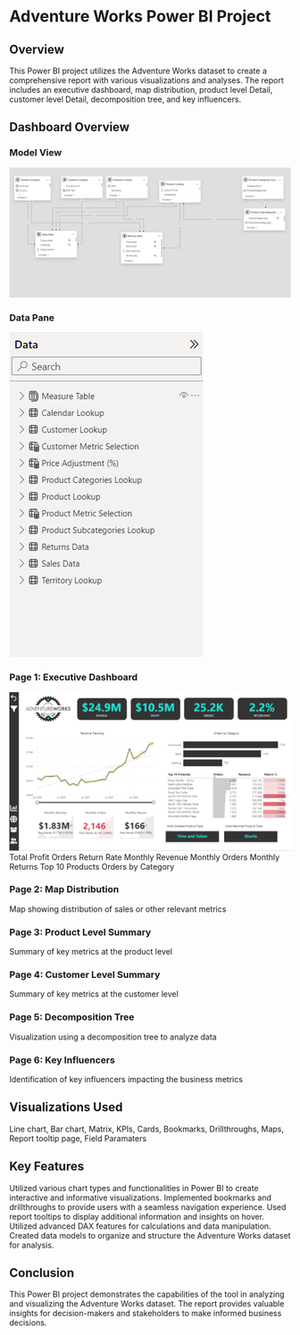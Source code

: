 # Adventure Works Power BI Project
## Overview
This Power BI project utilizes the Adventure Works dataset to create a comprehensive report with various visualizations and analyses. The report includes an executive dashboard, map distribution, product level Detail, customer level Detail, decomposition tree, and key influencers.

## Dashboard Overview
### Model View
![Model View](Adventureworks%20Report_ModelView.png)
### Data Pane
![Data Pane](Adventureworks%20Report_DataPane.png)
### Page 1: Executive Dashboard
![Exec Dashboard](https://github.com/bmsuraj17/AdventureWorks_PowerBI_Project/blob/main/Adventureworks%20Report_1.png)
Total Profit
Orders Return Rate
Monthly Revenue
Monthly Orders
Monthly Returns
Top 10 Products
Orders by Category
### Page 2: Map Distribution
Map showing distribution of sales or other relevant metrics
### Page 3: Product Level Summary
Summary of key metrics at the product level
### Page 4: Customer Level Summary
Summary of key metrics at the customer level
### Page 5: Decomposition Tree
Visualization using a decomposition tree to analyze data
### Page 6: Key Influencers
Identification of key influencers impacting the business metrics

## Visualizations Used
Line chart,
Bar chart,
Matrix,
KPIs,
Cards,
Bookmarks,
Drillthroughs,
Maps,
Report tooltip page,
Field Paramaters

## Key Features
Utilized various chart types and functionalities in Power BI to create interactive and informative visualizations.
Implemented bookmarks and drillthroughs to provide users with a seamless navigation experience.
Used report tooltips to display additional information and insights on hover.
Utilized advanced DAX features for calculations and data manipulation.
Created data models to organize and structure the Adventure Works dataset for analysis.

## Conclusion
This Power BI project demonstrates the capabilities of the tool in analyzing and visualizing the Adventure Works dataset. The report provides valuable insights for decision-makers and stakeholders to make informed business decisions.
